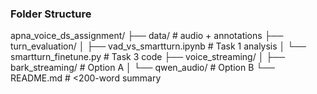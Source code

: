 
### Folder Structure 

apna_voice_ds_assignment/
├── data/  # audio + annotations
├── turn_evaluation/
│   ├── vad_vs_smartturn.ipynb  # Task 1 analysis
│   └── smartturn_finetune.py   # Task 3 code
├── voice_streaming/
│   ├── bark_streaming/         # Option A
│   └── qwen_audio/             # Option B
└── README.md  # <200-word summary
